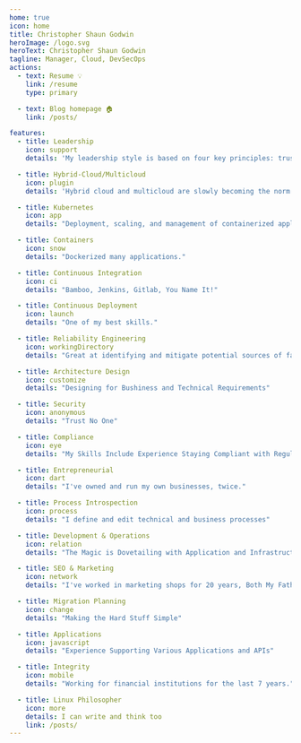 ```yaml
---
home: true
icon: home
title: Christopher Shaun Godwin
heroImage: /logo.svg
heroText: Christopher Shaun Godwin
tagline: Manager, Cloud, DevSecOps
actions:
  - text: Resume 💡
    link: /resume
    type: primary

  - text: Blog homepage 🏠
    link: /posts/

features:
  - title: Leadership
    icon: support
    details: 'My leadership style is based on four key principles: trust, inspiration, coaching, and service.'

  - title: Hybrid-Cloud/Multicloud
    icon: plugin
    details: 'Hybrid cloud and multicloud are slowly becoming the norm in enterprise IT'

  - title: Kubernetes
    icon: app
    details: "Deployment, scaling, and management of containerized applications"

  - title: Containers
    icon: snow
    details: "Dockerized many applications."

  - title: Continuous Integration
    icon: ci
    details: "Bamboo, Jenkins, Gitlab, You Name It!"

  - title: Continuous Deployment
    icon: launch
    details: "One of my best skills."

  - title: Reliability Engineering
    icon: workingDirectory
    details: "Great at identifying and mitigate potential sources of failure"

  - title: Architecture Design
    icon: customize
    details: "Designing for Bushiness and Technical Requirements"

  - title: Security
    icon: anonymous
    details: "Trust No One"

  - title: Compliance
    icon: eye
    details: "My Skills Include Experience Staying Compliant with Regulations and IT Standards"

  - title: Entrepreneurial
    icon: dart
    details: "I've owned and run my own businesses, twice."

  - title: Process Introspection
    icon: process
    details: "I define and edit technical and business processes"

  - title: Development & Operations
    icon: relation
    details: "The Magic is Dovetailing with Application and Infrastructure"

  - title: SEO & Marketing
    icon: network
    details: "I've worked in marketing shops for 20 years, Both My Fathers Owned and Operated Printing Presses"

  - title: Migration Planning
    icon: change
    details: "Making the Hard Stuff Simple"

  - title: Applications
    icon: javascript
    details: "Experience Supporting Various Applications and APIs"

  - title: Integrity
    icon: mobile
    details: "Working for financial institutions for the last 7 years."

  - title: Linux Philosopher
    icon: more
    details: I can write and think too
    link: /posts/
---
```

<!-- 

This is a special message for the bold discoverers of hidden things, you're awesome. Now I'll tell you the largest secret of the entire Universe: everything is a coincidentia oppositorum. That's why you can fast solve problems but backing into them.

"of insanity, wanting to know reasons, knocking on a door. It opens. I've been knocking from the inside." - Rumi

-->
